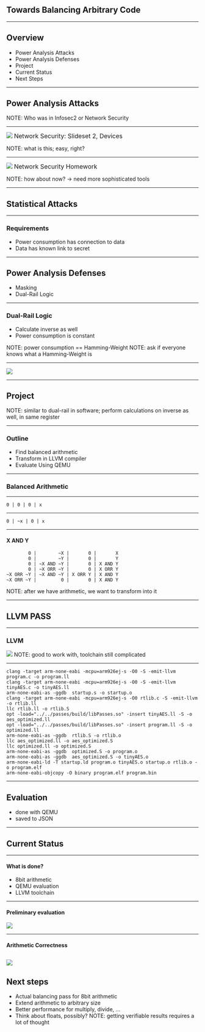 <!--# Status Talk-->
## Towards Balancing Arbitrary Code

---

## Overview
- Power Analysis Attacks
- Power Analysis Defenses
- Project
- Current Status
- Next Steps

---

## Power Analysis Attacks

NOTE: Who was in Infosec2 or Network Security

----

![](./images/poweranalysis.png)
<span style="font-size:12pt;">Network Security: Slideset 2, Devices</span>

NOTE: what is this; easy, right?

----

![](./images/trace.png)
<span style="font-size:12pt;">Network Security Homework</span>

NOTE: how about now? -> need more sophisticated tools

----

## Statistical Attacks

----

### Requirements
- Power consumption has connection to data
- Data has known link to secret

---

## Power Analysis Defenses

- Masking
- Dual-Rail Logic

----

### Dual-Rail Logic
- Calculate inverse as well
- Power consumption is constant

NOTE: power consumption == Hamming-Weight
NOTE: ask if everyone knows what a Hamming-Weight is

----

![](./images/dual.png)

---

## Project
NOTE: similar to dual-rail in software; perform calculations on inverse as well, in same register

----

### Outline
- Find balanced arithmetic
- Transform in LLVM compiler
- Evaluate Using QEMU

---

### Balanced Arithmetic


----

`0 | 0 | 0 | x`

----

`0 | ~x | 0 | x`

----

#### X AND Y

```
        0 |        ~X |       0 |       X
        0 |        ~Y |       0 |       Y
        0 | ~X AND ~Y |       0 | X AND Y
        0 | ~X ORR ~Y |       0 | X ORR Y
~X ORR ~Y | ~X AND ~Y | X ORR Y | X AND Y
~X ORR ~Y |         0 |       0 | X AND Y
```

NOTE: after we have arithmetic, we want to transform into it

---

## LLVM PASS

----

### LLVM
![](./images/llvm.png)
NOTE: good to work with, toolchain still complicated

----

```
clang -target arm-none-eabi -mcpu=arm926ej-s -O0 -S -emit-llvm program.c -o program.ll
clang -target arm-none-eabi -mcpu=arm926ej-s -O0 -S -emit-llvm tinyAES.c -o tinyAES.ll
arm-none-eabi-as -ggdb  startup.s -o startup.o
clang -target arm-none-eabi -mcpu=arm926ej-s -O0 rtlib.c -S -emit-llvm -o rtlib.ll
llc rtlib.ll -o rtlib.S
opt -load="../../passes/build/libPasses.so" -insert tinyAES.ll -S -o aes_optimized.ll
opt -load="../../passes/build/libPasses.so" -insert program.ll -S -o optimized.ll
arm-none-eabi-as -ggdb  rtlib.S -o rtlib.o
llc aes_optimized.ll -o aes_optimized.S
llc optimized.ll -o optimized.S
arm-none-eabi-as -ggdb  optimized.S -o program.o
arm-none-eabi-as -ggdb  aes_optimized.S -o tinyAES.o
arm-none-eabi-ld -T startup.ld program.o tinyAES.o startup.o rtlib.o -o program.elf
arm-none-eabi-objcopy -O binary program.elf program.bin
```

---

## Evaluation
- done with QEMU
- saved to JSON

---

## Current Status

----

#### What is done?
- 8bit arithmetic
- QEMU evaluation
- LLVM toolchain

----

#### Preliminary evaluation

![](./images/eval.png)

----

#### Arithmetic Correctness

![](./images/arithmetic.png)
---

## Next steps
- Actual balancing pass for 8bit arithmetic
- Extend arithmetic to arbitrary size
- Better performance for multiply, divide, ...
- Think about floats, possibly?
NOTE: getting verifiable results requires a lot of thought
